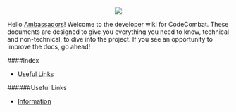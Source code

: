<div style="text-align:center"><img src ="https://popey456963.github.io/s/CoCo.png" /></div>

Hello [Ambassadors](https://codecombat.com/contribute/ambassador)! Welcome to the developer wiki for CodeCombat. These documents are designed to give you everything you need to know, technical and non-technical, to dive into the project. If you see an opportunity to improve the docs, go ahead!

####Index
* [Useful Links](#useful-links)

######Useful Links
* [Information](https://codecombat.com/contribute/ambassador)